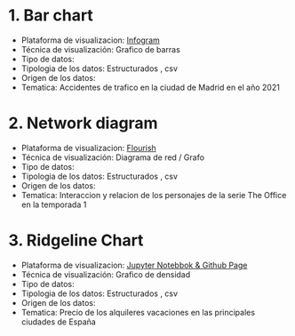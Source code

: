 # 1. Bar chart

* Plataforma de visualizacion: [Infogram](https://infogram.com/madrid-traffic-accidents-2021-1h8n6m3nzyr5j4x?live)
* Técnica de visualización: Grafico de barras
* Tipo de datos:
* Tipologia de los datos: Estructurados , csv
* Origen de los datos:
* Tematica: Accidentes de trafico en la ciudad de Madrid en el año 2021

# 2. Network diagram 

* Plataforma de visualizacion: [Flourish](https://public.flourish.studio/visualisation/7741938/)
* Técnica de visualización: Diagrama de red / Grafo
* Tipo de datos:
* Tipologia de los datos: Estructurados , csv
* Origen de los datos:
* Tematica: Interaccion y relacion de los personajes de la serie The Office en la temporada 1

# 3. Ridgeline Chart 

* Plataforma de visualizacion: [Jupyter Notebbok & Github Page](https://orezzak.github.io/orrezak.github.io/)
* Técnica de visualización: Grafico de densidad
* Tipo de datos:
* Tipologia de los datos: Estructurados , csv
* Origen de los datos:
* Tematica: Precio de los alquileres vacaciones en las principales ciudades de España
